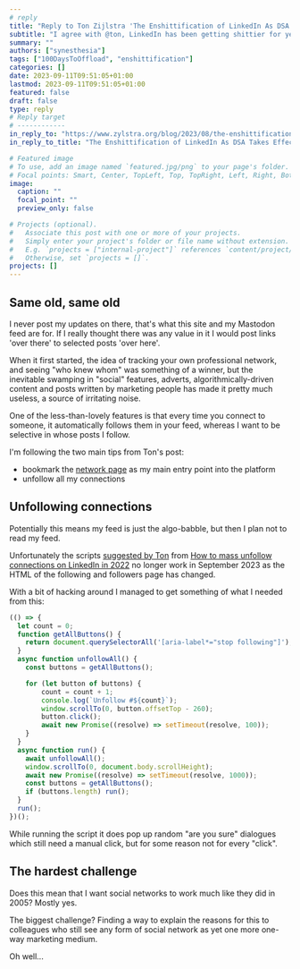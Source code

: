 ```yaml
---
# reply
title: "Reply to Ton Zijlstra 'The Enshittification of LinkedIn As DSA Takes Effect'"
subtitle: "I agree with @ton, LinkedIn has been getting shittier for years."
summary: ""
authors: ["synesthesia"]
tags: ["100DaysToOffload", "enshittification"]
categories: []
date: 2023-09-11T09:51:05+01:00
lastmod: 2023-09-11T09:51:05+01:00
featured: false
draft: false
type: reply
# Reply target
# ------------
in_reply_to: "https://www.zylstra.org/blog/2023/08/the-enshittification-of-linkedin-as-dsa-takes-effect/"
in_reply_to_title: "The Enshittification of LinkedIn As DSA Takes Effect"

# Featured image
# To use, add an image named `featured.jpg/png` to your page's folder.
# Focal points: Smart, Center, TopLeft, Top, TopRight, Left, Right, BottomLeft, Bottom, BottomRight.
image:
  caption: ""
  focal_point: ""
  preview_only: false

# Projects (optional).
#   Associate this post with one or more of your projects.
#   Simply enter your project's folder or file name without extension.
#   E.g. `projects = ["internal-project"]` references `content/project/deep-learning/index.md`.
#   Otherwise, set `projects = []`.
projects: []
---
```

## Same old, same old

I never post my updates on there, that's what this site and my Mastodon feed are for. If I really thought there was any value in it I would post links 'over there' to selected posts 'over here'.

When it first started, the idea of tracking your own professional network, and seeing "who knew whom" was something of a winner, but the inevitable swamping in "social" features, adverts, algorithmically-driven content and posts written by marketing people has made it pretty much useless, a source of irritating noise.

One of the less-than-lovely features is that every time you connect to someone, it automatically follows them in your feed, whereas I want to be selective in whose posts I follow.

I'm following the two main tips from Ton's post:

- bookmark the [network page](https://www.linkedin.com/mynetwork/invite-connect/connections/) as my main entry point into the platform
- unfollow all my connections

## Unfollowing connections

Potentially this means my feed is just the algo-babble, but then I plan not to read my feed.

Unfortunately the scripts [suggested by Ton](https://www.zylstra.org/blog/2021/09/emptied-my-linkedin-feed/) from [How to mass unfollow connections on LinkedIn in 2022](https://quadlayers.com/unfollow-connections-in-bulk-linkedin/) no longer work in September 2023 as the  HTML of the 
following and followers page has changed.

With a bit of hacking around I managed to get something of what I needed from this:

```javascript
(() => {
  let count = 0;
  function getAllButtons() {
    return document.querySelectorAll('[aria-label*="stop following"]');
  }
  async function unfollowAll() {
    const buttons = getAllButtons();

    for (let button of buttons) {
        count = count + 1;
        console.log(`Unfollow #${count}`);
        window.scrollTo(0, button.offsetTop - 260);
        button.click();
        await new Promise((resolve) => setTimeout(resolve, 100));
    }
  }
  async function run() {
    await unfollowAll();
    window.scrollTo(0, document.body.scrollHeight);
    await new Promise((resolve) => setTimeout(resolve, 1000));
    const buttons = getAllButtons();
    if (buttons.length) run();
  }
  run();
})();

```

While running the script it does pop up random "are you sure" dialogues which still need a manual click, but for some reason not for every "click".

## The hardest challenge

Does this mean that I want social networks to work much like they did in 2005? Mostly yes.

The biggest challenge? Finding a way to explain the reasons for this to colleagues who still see any form of social network as yet one more one-way marketing medium. 

Oh well...
